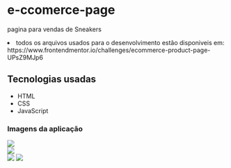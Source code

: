 # e-ccomerce-page
pagina para vendas de Sneakers

<li> todos os arquivos usados para o desenvolvimento estão disponiveis em: https://www.frontendmentor.io/challenges/ecommerce-product-page-UPsZ9MJp6</li>

<h2>Tecnologias usadas</h2>
<ul>
  <li>HTML</li>
  <li>CSS</li>
  <li>JavaScript</li>
</ul>

<h3>Imagens da aplicação</h3>
<img src="https://user-images.githubusercontent.com/57428641/164353639-68aaeb86-3f38-45e0-af48-6d3f196a440b.png"/>
<br>
<img src="https://user-images.githubusercontent.com/57428641/164353736-c8165445-5472-4549-8d61-a859565c9594.png"/>
<br>
<img src="https://user-images.githubusercontent.com/57428641/164353853-e8062892-9d5f-4433-9415-24f22de6967e.png" />
<img src="https://user-images.githubusercontent.com/57428641/164353953-88fb9ee4-ee3b-4854-81ac-857ff498beed.png"/>
